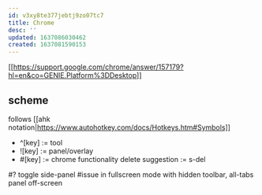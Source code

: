 ```yaml
---
id: v3xy8te377jebtj9zo07tc7
title: Chrome
desc: ''
updated: 1637086030462
created: 1637081590153
---
```


[[https://support.google.com/chrome/answer/157179?hl=en&co=GENIE.Platform%3DDesktop]]

## scheme
follows [[ahk notation|https://www.autohotkey.com/docs/Hotkeys.htm#Symbols]]
- ^[key] := tool
- ![key] := panel/overlay
- #[key] := chrome functionality
delete suggestion := s-del

#? toggle side-panel
#issue in fullscreen mode with hidden toolbar, all-tabs panel off-screen

